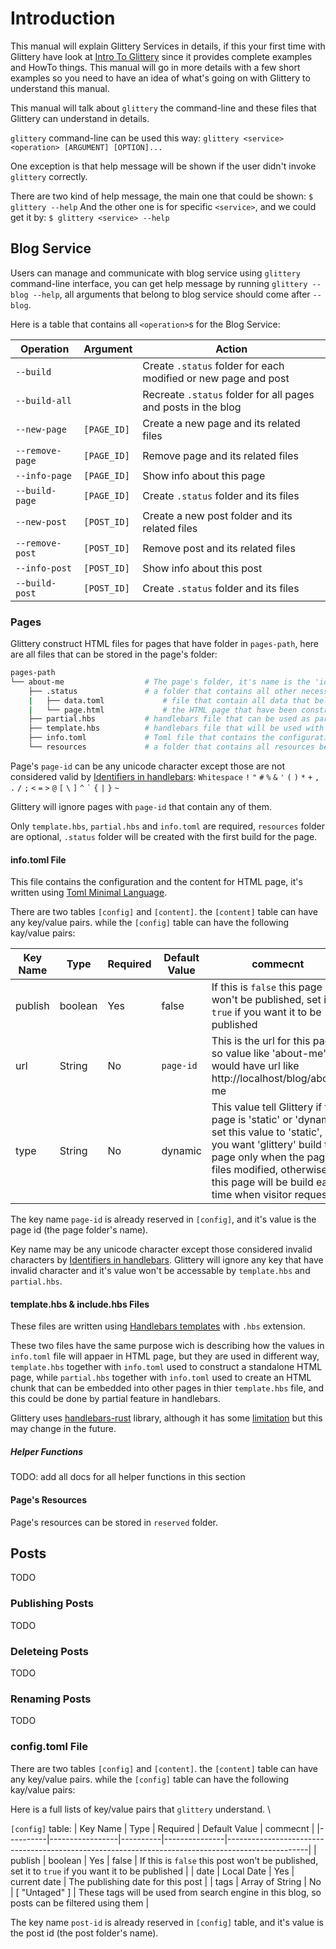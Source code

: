 # Introduction
This manual will explain Glittery Services in details, if this your first time with Glittery have look at
[Intro To Glittery](./Intro-To-Glittery) since it provides complete examples and HowTo things. This manual will go in
more details with a few short examples so you need to have an idea of what's going on with Glittery to understand this
manual.

This manual will talk about `glittery` the command-line and these files that Glittery can understand in details.

`glittery` command-line can be used this way:
`glittery <service> <operation> [ARGUMENT] [OPTION]...`

One exception is that help message will be shown if the user didn't invoke `glittery` correctly.

There are two kind of help message, the main one that could be shown:
`$ glittery --help`
And the other one is for specific `<service>`, and we could get it by:
`$ glittery <service> --help`

## Blog Service
Users can manage and communicate with blog service using `glittery` command-line interface, you can get help message by
running `glittery --blog --help`, all arguments that belong to blog service should come after `--blog`.

Here is a table that contains all `<operation>`s for the Blog Service:

| Operation       | Argument    | Action                                                         |
|-----------------|-------------|----------------------------------------------------------------|
| `--build`       |             | Create `.status` folder for each modified or new page and post |
| `--build-all`   |             | Recreate `.status` folder for all pages and posts in the blog  |
| `--new-page`    | `[PAGE_ID]` | Create a new page and its related files                        |
| `--remove-page` | `[PAGE_ID]` | Remove page and its related files                              |
| `--info-page`   | `[PAGE_ID]` | Show info about this page                                      |
| `--build-page`  | `[PAGE_ID]` | Create `.status` folder and its files                          |
| `--new-post`    | `[POST_ID]` | Create a new post folder and its related files                 |
| `--remove-post` | `[POST_ID]` | Remove post and its related files                              |
| `--info-post`   | `[POST_ID]` | Show info about this post                                      |
| `--build-post`  | `[POST_ID]` | Create `.status` folder and its files                          |

### Pages
Glittery construct HTML files for pages that have folder in `pages-path`, here are all files that can be stored in the
page's folder:
``` sh
pages-path
└── about-me                  # The page's folder, it's name is the 'id' for this page
    ├── .status               # a folder that contains all other necessary files that belong to this page
    |   ├── data.toml             # file that contain all data that belong to this page
    |   └── page.html             # the HTML page that have been constructed from 'info.toml' and 'template.hbs'
    ├── partial.hbs           # handlebars file that can be used as partial in other 'template.hbs' files
    ├── template.hbs          # handlebars file that will be used with info.toml to construct HTML page
    ├── info.toml             # Toml file that contains the configuration for HTML page and its content
    └── resources             # a folder that contains all resources belong to this page
```

Page's `page-id` can be any unicode character except those are not considered valid by
[Identifiers in handlebars](https://handlebarsjs.com/expressions.html):
`Whitespace` `!` `"` `#` `%` `&` `'` `(` `)` `*` `+` `,` `.` `/` `;` `<` `=` `>` `@` `[` `\` `]` `^` ``` ` ``` `{` `|` `}` `~`

Glittery will ignore pages with `page-id` that contain any of them.

Only `template.hbs`, `partial.hbs` and `info.toml` are required, `resources` folder are optional, `.status` folder will
be created with the first build for the page.

#### info.toml File
This file contains the configuration and the content for HTML page, it's written using
[Toml Minimal Language](https://github.com/toml-lang/toml).

There are two tables `[config]` and `[content]`. the `[content]` table can have any key/value pairs. while the
`[config]` table can have the following kay/value pairs:

| Key Name | Type    | Required | Default Value | commecnt                                                                                                                                                                                                                                   |
|----------|---------|----------|---------------|--------------------------------------------------------------------------------------------------------------------------------------------------------------------------------------------------------------------------------------------|
| publish  | boolean | Yes      | false         | If this is `false` this page won't be published, set it to `true` if you want it to be published                                                                                                                                           |
| url      | String  | No       | `page-id`     | This is the url for this page, so value like 'about-me' would have url like http://localhost/blog/about-me                                                                                                                                 |
| type     | String  | No       | dynamic       | This value tell Glittery if this page is 'static' or 'dynamic', set this value to 'static', if you want 'glittery' build the page only when the page's files modified, otherwise this page will be build each time when visitor request it |

The key name `page-id` is already reserved in `[config]`, and it's value is the page id (the page folder's name).

Key name may be any unicode character except those considered invalid characters by [Identifiers in
handlebars](https://handlebarsjs.com/expressions.html). Glittery will ignore any key that have
invalid character and it's value won't be accessable by `template.hbs` and `partial.hbs`.

#### template.hbs & include.hbs Files
These files are written using [Handlebars templates](https://handlebarsjs.com/) with `.hbs` extension.

These two files have the same purpose wich is describing how the values in `info.toml` file will appaer in HTML page,
but they are used in different way, `template.hbs` together with `info.toml` used to construct a standalone HTML page,
while `partial.hbs` together with `info.toml` used to create an HTML chunk that can be embedded into other pages
in thier `template.hbs` file, and this could be done by partial feature in handlebars.

Glittery uses [handlebars-rust](https://github.com/sunng87/handlebars-rust) library, although it has some
[limitation](https://github.com/sunng87/handlebars-rust#limitations) but this may change in the future.

##### Helper Functions
TODO: add all docs for all helper functions in this section

#### Page's Resources
Page's resources can be stored in `reserved` folder.

## Posts
TODO

### Publishing Posts
TODO

### Deleteing Posts
TODO

### Renaming Posts
TODO

### config.toml File
There are two tables `[config]` and `[content]`. the `[content]` table can have any key/value pairs. while the
`[config]` table can have the following kay/value pairs:

Here is a full lists of key/value pairs that `glittery` understand. \

`[config]` table:
| Key Name | Type            | Required | Default Value | commecnt                                                                                         |
|----------|-----------------|----------|---------------|--------------------------------------------------------------------------------------------------|
| publish  | boolean         | Yes      | false         | If this is `false` this post won't be published, set it to `true` if you want it to be published |
| date     | Local Date      | Yes      | current date  | The publishing date for this post                                                                |
| tags     | Array of String | No       | [ "Untaged" ] | These tags will be used from search engine in this blog, so posts can be filtered using them     |

The key name `post-id` is already reserved in `[config]` table, and it's value is the post id (the post folder's name).
